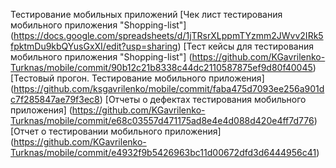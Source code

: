 Тестирование мобильных приложений
[Чек лист тестирования мобильного приложения "Shopping-list"]
(https://docs.google.com/spreadsheets/d/1jTRsrXLppmTYzmm2JWvv2IRk5fpktmDu9kbQYusGxXI/edit?usp=sharing)
[Тест кейсы для тестирования мобильного приложения "Shopping-list"]
(https://github.com/KGavrilenko-Turknas/mobile/commit/90b12c21b8338c44dc2110587875ef9d80f40045)
[Тестовый прогон. Тестирование мобильного приложения]
(https://github.com/ksgavrilenko/mobile/commit/faba475d7093ee256a901dc7f285847ae79f3ec8)
[Отчеты о дефектах тестирования мобильного приложения]
(https://github.com/KGavrilenko-Turknas/mobile/commit/e68c03557d471175ad8e4e4d088d420e4ff7d776)
[Отчет о тестировании мобильного приложения]
(https://github.com/KGavrilenko-Turknas/mobile/commit/e4932f9b5426963bc11d00672dfd3d6444956c41)
